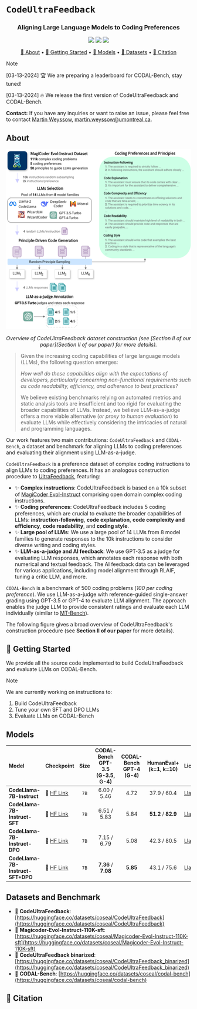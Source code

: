 # `CodeUltraFeedback`
<div align="center">

### **Aligning Large Language Models to Coding Preferences**

</div>

<p align="center">
    <a href="https://openreview.net/forum?id=1qvx610Cu7"><img src="https://img.shields.io/badge/ArXiV-ICSE'25-a55fed.svg"></a>
    <a href="https://huggingface.co/evalplus/"><img src="https://img.shields.io/badge/🤗%20Hugging%20Face-CodeUltraFeedback-%23ff8811.svg"></a>
    <a href="https://github.com/martin-wey/CodeUltraFeedback/blob/main/LICENSE"><img src="https://img.shields.io/github/license/martin-wey/CodeUltraFeedback"></a>
</p>

<p align="center">
    <a href="#-about">🤔 About</a> •
    <a href="#-getting-started">🚀 Getting Started</a> •
    <a href="#-models">🧠 Models</a> •
    <a href="#-datasets-and-benchmark">🤗 Datasets</a> •
    <a href="#-citation">📝 Citation</a>
</p>

> [!NOTE]
> 
> [03-13-2024] 🏆 We are preparing a leaderboard for CODAL-Bench, stay tuned!
>
> [03-13-2024] 🔥 We release the first version of CodeUltraFeedback and CODAL-Bench.

**Contact:** If you have any inquiries or want to raise an issue, please feel free to contact [Martin Weyssow](https://martin-wey.github.io/), [martin.weyssow@umontreal.ca](mailto:martin.weyssow@umontreal.ca).


## About

<div align="center">

![Overview of CodeUltraFeedback](assets/CodeUltraFeedback.svg)

_Overview of CodeUltraFeedback dataset construction (see [Section II of our paper](Section II of our paper) for more details)._
</div>

> Given the increasing coding capabilities of large language models (LLMs), the following question emerges:
> 
> _How well do these capabilities align with the expectations of developers, particularly concerning non-functional requirements such as code readability, efficiency, and adherence to best practices?_
>
> We believe existing benchmarks relying on automated metrics and static analysis tools are insufficient and too rigid for evaluating the broader capabilities of LLMs. 
> Instead, we believe LLM-as-a-judge offers a more viable alternative (_or proxy to human evaluation_) to evaluate LLMs while effectively considering the intricacies of natural and programming languages.

Our work features two main contributions: `CodeUltraFeedback` and `CODAL-Bench`, a dataset and benchmark for aligning LLMs to coding preferences and evaluating their alignment using LLM-as-a-judge.

`CodeUltraFeedback` is a preference dataset of complex coding instructions to align LLMs to coding preferences. 
It has an analogous construction procedure to [UltraFeedback](https://github.com/OpenBMB/UltraFeedback), featuring:

* ✨ **Complex instructions**: CodeUltraFeedback is based on a 10k subset of [MagiCoder Evol-Instruct](https://huggingface.co/datasets/ise-uiuc/Magicoder-Evol-Instruct-110K) comprising open domain complex coding instructions.
* ✨ **Coding preferences**: CodeUltraFeedback includes 5 coding preferences, which are crucial to evaluate the broader capabilities of LLMs: **instruction-following**, **code explanation**, **code complexity and efficiency**, **code readability**, and **coding style**.
* ✨ **Large pool of LLMs**: We use a large pool of 14 LLMs from 8 model families to generate responses to the 10k instructions to consider diverse writing and coding styles.
* ✨ **LLM-as-a-judge and AI feedback**: We use GPT-3.5 as a judge for evaluating LLM responses, which annotates each response with both numerical and textual feedback. The AI feedback data can be leveraged for various applications, including model alignment through RLAIF, tuning a critic LLM, and more.

`CODAL-Bench` is a benchmark of 500 coding problems (_100 per coding preference_). We use LLM-as-a-judge with reference-guided single-answer grading using GPT-3.5 or GPT-4 to evaluate LLM alignment. 
The approach enables the judge LLM to provide consistent ratings and evaluate each LLM individually (similar to [MT-Bench](https://github.com/lm-sys/FastChat/tree/main/fastchat/llm_judge)). 

The following figure gives a broad overview of CodeUltraFeedback's construction procedure (see **Section II of our paper** for more details).

## 🚀 Getting Started 

We provide all the source code implemented to build CodeUltraFeedback and evaluate LLMs on CODAL-Bench.

> [!NOTE]
> 
> We are currently working on instructions to:
> 1. Build CodeUltraFeedback
> 2. Tune your own SFT and DPO LLMs
> 3. Evaluate LLMs on CODAL-Bench

## Models

| Model                             | Checkpoint                                                                      | Size | CODAL-Bench GPT-3.5<br/>(G-3.5, G-4) | CODAL-Bench GPT-4 <br/>(G-4) | HumanEval+<br/>(k=1, k=10) | License                                      |
|:----------------------------------|:--------------------------------------------------------------------------------|:----:|:------------------------------------:|:----------------------------:|:--------------------------:|:---------------------------------------------|
| **CodeLlama-7B-Instruct**         | 🤗 [HF Link](https://huggingface.co/codellama/CodeLlama-7b-Instruct-hf)         | `7B` |             6.00 / 5.46              |             4.72             |        37.9 / 60.4         | [Llama2](https://ai.meta.com/llama/license/) |
| **CodeLlama-7B-Instruct-SFT**     | 🤗 [HF Link](https://huggingface.co/coseal/CodeLlama-7B-Instruct-sft-qlora)     | `7B` |             6.51 / 5.83              |             5.84             |    **51.2** / **82.9**     | [Llama2](https://ai.meta.com/llama/license/) |
| **CodeLlama-7B-Instruct-DPO**     | 🤗 [HF Link](https://huggingface.co/coseal/CodeLlama-7B-Instruct-dpo-qlora)     | `7B` |             7.15 / 6.79              |             5.08             |        42.3 / 80.5         | [Llama2](https://ai.meta.com/llama/license/) |
| **CodeLlama-7B-Instruct-SFT+DPO** | 🤗 [HF Link](https://huggingface.co/coseal/CodeLlama-7B-Instruct-sft-dpo-qlora) | `7B` |         **7.36** / **7.08**          |           **5.85**           |        43.1 / 75.6         | [Llama2](https://ai.meta.com/llama/license/) |

##  Datasets and Benchmark
- 🤗 **CodeUltraFeedback**: [https://huggingface.co/datasets/coseal/CodeUltraFeedback](https://huggingface.co/datasets/coseal/CodeUltraFeedback)
- 🤗 **Magicoder-Evol-Instruct-110K-sft**: [https://huggingface.co/datasets/coseal/Magicoder-Evol-Instruct-110K-sft](https://huggingface.co/datasets/coseal/Magicoder-Evol-Instruct-110K-sft)
- 🤗 **CodeUltraFeedback binarized**: [https://huggingface.co/datasets/coseal/CodeUltraFeedback_binarized](https://huggingface.co/datasets/coseal/CodeUltraFeedback_binarized)
- 🤗 **CODAL-Bench**: [https://huggingface.co/datasets/coseal/codal-bench](https://huggingface.co/datasets/coseal/codal-bench)

## 📝 Citation

